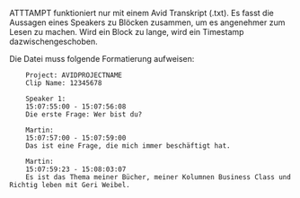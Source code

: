 ATTTAMPT funktioniert nur mit einem Avid Transkript (.txt). Es fasst die Aussagen eines Speakers zu Blöcken zusammen, um es angenehmer zum Lesen zu machen. Wird ein Block zu lange, wird ein Timestamp dazwischengeschoben.

Die Datei muss folgende Formatierung aufweisen:
        
        Project: AVIDPROJECTNAME
        Clip Name: 12345678
        
        Speaker 1:
        15:07:55:00 - 15:07:56:08
        Die erste Frage: Wer bist du?
        
        Martin:
        15:07:57:00 - 15:07:59:00
        Das ist eine Frage, die mich immer beschäftigt hat.
        
        Martin:
        15:07:59:23 - 15:08:03:07
        Es ist das Thema meiner Bücher, meiner Kolumnen Business Class und Richtig leben mit Geri Weibel.
